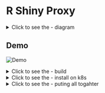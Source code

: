 # R Shiny Proxy

<details>
  <summary>Click to see the - diagram</summary>
    
    
```mermaid
graph TD;
    users-->r-shiny-prox;
    r-shiny-prox-->app-a;
    r-shiny-prox-->app-b;
    r-shiny-prox-->app-c;
    app-a-->k8s-pod-a;
    app-b-->k8s-pod-b;
    app-c-->k8s-pod-c;
```
</details>
    
## Demo 

![Demo](record/shinyproxy-demo.gif)



<details>
  <summary>Click to see the - build</summary>
    
### build component


```
export registry_name='tevaprivatedemo.azurecr.io'
echo ${registry_name}
```

```
docker build -t ${registry_name}/kube-proxy-sidecar:1 kube-proxy-sidecar/
docker push ${registry_name}/kube-proxy-sidecar:1
```

```
docker build -t ${registry_name}/shinyproxy-application:1 shinyproxy-application/
docker push ${registry_name}/shinyproxy-application:1
```


### craete app proxy configuration 
you need to validate what need to change in this file 

```

r-shiny-proxy/shinyproxy-application/application.yml
```

```
example : 

proxy:
  port: 8080
  authentication: simple
  admin-groups: admins
  users:
  - name: Elhay
    password: Elhay@123
    groups: admins
  - name: Gili
    password: Gili@123
    groups: admins
  - name: Noam
    password: Noam@123
  - name: Guest
    password: Guest@123
  container-backend: kubernetes
  kubernetes:
    internal-networking: true
    url: http://localhost:8001
    namespace: shiny
    image-pull-policy: Always
  specs:
  - id: Demo
    display-name: Demo by region
    description: Demo which shows telephone by region
    container-image: tevaprivatedemo.azurecr.io/r-shiny-app:latest << image for app >>
    # access-groups: [scientists, mathematicians]
  - id: Gili
    display-name: Gili by region
    description: Gili which shows telephone by region
    container-image: tevaprivatedemo.azurecr.io/r-shiny-app:latest << image for app >>
    # access-groups: [scientists, mathematicians]
logging:
  file:
    shinyproxy.log


```
</details>

<details>
  <summary>Click to see the - install on k8s </summary>
### install on k8s 

```
helm upgrade -i r-shiny-proxy --create-namespace -n r-shiny-proxy  r-shiny-proxy
```

validate 

```
kubectl get ingress -n r-shiny-proxy 
```

```
kubectl get pods  -n r-shiny-proxy 
```


start to the url and start enjoy :) 
</details>

</details>

<details>
  <summary>Click to see the - puting all togahter </summary>
### puting all togahter L:)

```
export registry_name='tevaprivatedemo.azurecr.io'
echo ${registry_name}
docker build -t ${registry_name}/kube-proxy-sidecar:1 kube-proxy-sidecar/
docker push ${registry_name}/kube-proxy-sidecar:1
docker build -t ${registry_name}/shinyproxy-app
lication:1 shinyproxy-application/
docker push ${registry_name}/shinyproxy-application:1

helm upgrade -i r-shiny-proxy --create-namespace -n r-shiny-proxy  r-shiny-proxy

kubectl get pods  -n r-shiny-proxy 

kubectl get ingress -n r-shiny-proxy 

kubectl get pods  -n r-shiny-proxy  -w 

```
</details>
